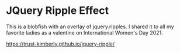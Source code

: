 # JQuery Ripple Effect

This is a blobfish with an overlay of jquery.ripples. I shared it to all my favorite ladies as a valentine on International Women's Day 2021.

https://trust-kimberly.github.io/jquery-ripple/
